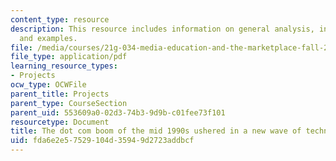 ```yaml
---
content_type: resource
description: This resource includes information on general analysis, in depth look,
  and examples.
file: /media/courses/21g-034-media-education-and-the-marketplace-fall-2005/fda6e2e57529104d35949d2723addbcf_MIT21G_034F05_itglobal.pdf
file_type: application/pdf
learning_resource_types:
- Projects
ocw_type: OCWFile
parent_title: Projects
parent_type: CourseSection
parent_uid: 553609a0-02d3-74b3-9d9b-c01fee73f101
resourcetype: Document
title: The dot com boom of the mid 1990s ushered in a new wave of technological optimism
uid: fda6e2e5-7529-104d-3594-9d2723addbcf
---
```

